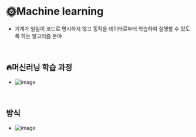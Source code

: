 # 🌞Machine learning
- 기계가 일일이 코드로 명시하지 않고 동작을 데이터로부터 학습하여 실행할 수 있도록 하는 알고리즘 분야
<br>

## 🔥머신러닝 학습 과정
- ![image](https://github.com/aabchyein/study_AIs/assets/132973368/4c11c931-ea18-40d7-aacf-628f09745d57)
<br>

## 방식
- ![image](https://github.com/aabchyein/study_AIs/assets/132973368/e36b64ae-505d-41de-82f9-04b42521c89a)
